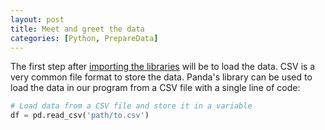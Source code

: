 ```yaml
---
layout: post
title: Meet and greet the data
categories: [Python, PrepareData]
---
```


The first step after [importing the libraries](/importing-libraries/) will be to load the data. CSV is a very common file format to store the data. Panda's library can be used to load the data in our program from a CSV file with a single line of code:

```python
# Load data from a CSV file and store it in a variable
df = pd.read_csv('path/to.csv')
```